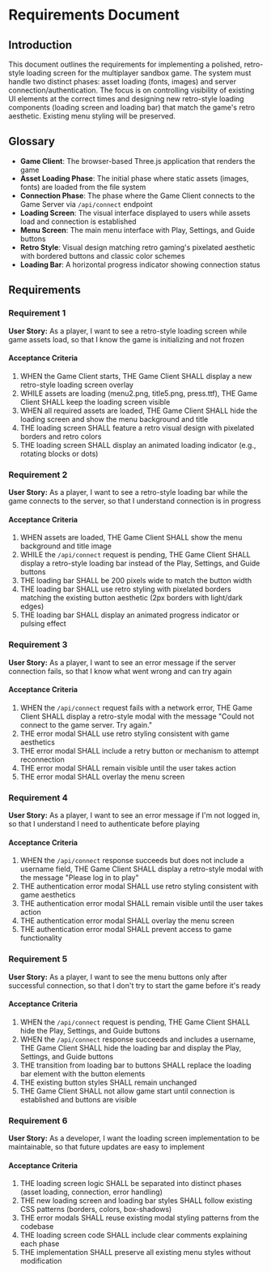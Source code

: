 # Requirements Document

## Introduction

This document outlines the requirements for implementing a polished, retro-style loading screen for the multiplayer sandbox game. The system must handle two distinct phases: asset loading (fonts, images) and server connection/authentication. The focus is on controlling visibility of existing UI elements at the correct times and designing new retro-style loading components (loading screen and loading bar) that match the game's retro aesthetic. Existing menu styling will be preserved.

## Glossary

- **Game Client**: The browser-based Three.js application that renders the game
- **Asset Loading Phase**: The initial phase where static assets (images, fonts) are loaded from the file system
- **Connection Phase**: The phase where the Game Client connects to the Game Server via `/api/connect` endpoint
- **Loading Screen**: The visual interface displayed to users while assets load and connection is established
- **Menu Screen**: The main menu interface with Play, Settings, and Guide buttons
- **Retro Style**: Visual design matching retro gaming's pixelated aesthetic with bordered buttons and classic color schemes
- **Loading Bar**: A horizontal progress indicator showing connection status

## Requirements

### Requirement 1

**User Story:** As a player, I want to see a retro-style loading screen while game assets load, so that I know the game is initializing and not frozen

#### Acceptance Criteria

1. WHEN the Game Client starts, THE Game Client SHALL display a new retro-style loading screen overlay
2. WHILE assets are loading (menu2.png, title5.png, press.ttf), THE Game Client SHALL keep the loading screen visible
3. WHEN all required assets are loaded, THE Game Client SHALL hide the loading screen and show the menu background and title
4. THE loading screen SHALL feature a retro visual design with pixelated borders and retro colors
5. THE loading screen SHALL display an animated loading indicator (e.g., rotating blocks or dots)

### Requirement 2

**User Story:** As a player, I want to see a retro-style loading bar while the game connects to the server, so that I understand connection is in progress

#### Acceptance Criteria

1. WHEN assets are loaded, THE Game Client SHALL show the menu background and title image
2. WHILE the `/api/connect` request is pending, THE Game Client SHALL display a retro-style loading bar instead of the Play, Settings, and Guide buttons
3. THE loading bar SHALL be 200 pixels wide to match the button width
4. THE loading bar SHALL use retro styling with pixelated borders matching the existing button aesthetic (2px borders with light/dark edges)
5. THE loading bar SHALL display an animated progress indicator or pulsing effect

### Requirement 3

**User Story:** As a player, I want to see an error message if the server connection fails, so that I know what went wrong and can try again

#### Acceptance Criteria

1. WHEN the `/api/connect` request fails with a network error, THE Game Client SHALL display a retro-style modal with the message "Could not connect to the game server. Try again."
2. THE error modal SHALL use retro styling consistent with game aesthetics
3. THE error modal SHALL include a retry button or mechanism to attempt reconnection
4. THE error modal SHALL remain visible until the user takes action
5. THE error modal SHALL overlay the menu screen

### Requirement 4

**User Story:** As a player, I want to see an error message if I'm not logged in, so that I understand I need to authenticate before playing

#### Acceptance Criteria

1. WHEN the `/api/connect` response succeeds but does not include a username field, THE Game Client SHALL display a retro-style modal with the message "Please log in to play"
2. THE authentication error modal SHALL use retro styling consistent with game aesthetics
3. THE authentication error modal SHALL remain visible until the user takes action
4. THE authentication error modal SHALL overlay the menu screen
5. THE authentication error modal SHALL prevent access to game functionality

### Requirement 5

**User Story:** As a player, I want to see the menu buttons only after successful connection, so that I don't try to start the game before it's ready

#### Acceptance Criteria

1. WHEN the `/api/connect` request is pending, THE Game Client SHALL hide the Play, Settings, and Guide buttons
2. WHEN the `/api/connect` response succeeds and includes a username, THE Game Client SHALL hide the loading bar and display the Play, Settings, and Guide buttons
3. THE transition from loading bar to buttons SHALL replace the loading bar element with the button elements
4. THE existing button styles SHALL remain unchanged
5. THE Game Client SHALL not allow game start until connection is established and buttons are visible

### Requirement 6

**User Story:** As a developer, I want the loading screen implementation to be maintainable, so that future updates are easy to implement

#### Acceptance Criteria

1. THE loading screen logic SHALL be separated into distinct phases (asset loading, connection, error handling)
2. THE new loading screen and loading bar styles SHALL follow existing CSS patterns (borders, colors, box-shadows)
3. THE error modals SHALL reuse existing modal styling patterns from the codebase
4. THE loading screen code SHALL include clear comments explaining each phase
5. THE implementation SHALL preserve all existing menu styles without modification
